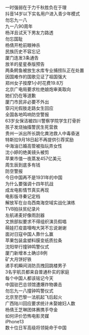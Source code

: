 一时强弱在于力千秋胜负在于理  
抖音14岁以下实名用户进入青少年模式  
勿忘九一八  
九一八90周年  
杨洋且试天下男友力路透  
勿忘国耻  
杨倩开枪前眼神杀  
民族历史不容忘记  
厦门连发3条通告  
放羊的星星泰版预告  
两条鳄鱼被放生水库专业捕捞队正在处置  
因国难作的国歌见证了祖国强大  
郑州女子按摩1小时花费19.8万  
北京广电局要求杜绝娘炮审美取向  
她们仍在等道歉  
厦门市民非必要不外出  
穿闪光假肢走路女生回应  
全国各地鸣响防空警报  
63岁女保洁被四川警察学院学生打骨折  
孩子发烧抽搐警民生死营救  
贵州一派出所长跳化粪池救人中毒昏迷  
特斯拉9月18日起不再提供引荐奖励  
中海油已婚高管被指玩弄女性  
沈小婷的绝美镜头被剪  
苹果市值一夜蒸发457亿美元  
周生辰到底多有钱  
防空警报  
今日中国再不是1931年的中国  
为什么要强调十四年抗战  
成龙电影情节真实再现  
电影版寻秦记定档  
解放军在台岛西南海空域实战化演练  
TVB拍扶贫纪录片  
左航递麦好像雨刮器  
文旅部拟要求不得组织演员假唱  
萌娃打疫苗嚎啕大哭不忘说谢谢  
面对日寇中国人靠什么赢  
苹果包装盒塑料膜变纸质拉条  
沈阳举行撞钟鸣警仪式  
厦门新增本土确诊8例  
矿大月饼好铁  
递手机瞬间消防员拽回跳楼男子  
3名宇航员都来自普通朴实的家庭  
每个中国人都该铭记今天  
中国驻巴总领馆遭爆炸物袭击  
勿忘九一八撞钟鸣警仪式  
北京至巴黎一法航起飞后起火  
广西陆川回应要求统计未娶媳妇人数  
杨倩王芝琳团体赛携手夺金  
如何评价恐怖电影灵媒  
iPhone13  
数十位日军高级将领毙命于中国  
